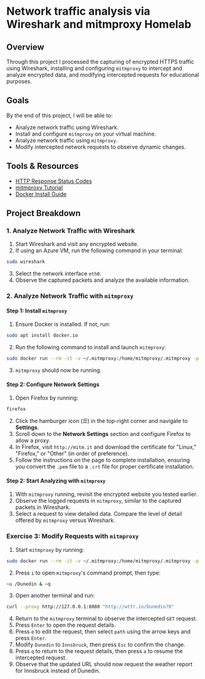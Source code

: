 # Network traffic analysis via Wireshark and mitmproxy Homelab

## Overview
Through this project I processed the capturing of encrypted HTTPS traffic using Wireshark, installing and configuring `mitmproxy` to intercept and analyze encrypted data, and modifying intercepted requests for educational purposes.

## Goals
By the end of this project, I will be able to:
- Analyze network traffic using Wireshark.
- Install and configure `mitmproxy` on your virtual machine.
- Analyze network traffic using `mitmproxy`.
- Modify intercepted network requests to observe dynamic changes.

## Tools & Resources
- [HTTP Response Status Codes](https://developer.mozilla.org/en-US/docs/Web/HTTP/Status)
- [mitmproxy Tutorial](https://docs.mitmproxy.org/stable/)
- [Docker Install Guide](https://hub.docker.com/r/mitmproxy/mitmproxy)

## Project Breakdown

### 1. Analyze Network Traffic with Wireshark
1. Start Wireshark and visit any encrypted website.
2. If using an Azure VM, run the following command in your terminal:

```bash
sudo wireshark
```

3. Select the network interface `eth0`.
4. Observe the captured packets and analyze the available information.

### 2. Analyze Network Traffic with `mitmproxy`

#### Step 1: Install `mitmproxy`
1. Ensure Docker is installed. If not, run:

```bash
sudo apt install docker.io
```

2. Run the following command to install and launch `mitmproxy`:

```bash
sudo docker run --rm -it -v ~/.mitmproxy:/home/mitmproxy/.mitmproxy -p 8080:8080 mitmproxy/mitmproxy
```

3. `mitmproxy` should now be running.

#### Step 2: Configure Network Settings
1. Open Firefox by running:

```bash
firefox
```

2. Click the hamburger icon (☰) in the top-right corner and navigate to **Settings**.
3. Scroll down to the **Network Settings** section and configure Firefox to allow a proxy.
4. In Firefox, visit `http://mitm.it` and download the certificate for "Linux," "Firefox," or "Other" (in order of preference).
5. Follow the instructions on the page to complete installation, ensuring you convert the `.pem` file to a `.crt` file for proper certificate installation.

#### Step 2: Start Analyzing with `mitmproxy`
1. With `mitmproxy` running, revisit the encrypted website you tested earlier.
2. Observe the logged requests in `mitmproxy`, similar to the captured packets in Wireshark.
3. Select a request to view detailed data. Compare the level of detail offered by `mitmproxy` versus Wireshark.

### Exercise 3: Modify Requests with `mitmproxy`
1. Start `mitmproxy` by running:

```bash
sudo docker run --rm -it -v ~/.mitmproxy:/home/mitmproxy/.mitmproxy -p 8080:8080 mitmproxy/mitmproxy
```

2. Press `i` to open `mitmproxy`'s command prompt, then type:

```bash
~u /Dunedin & ~q
```

3. Open another terminal and run:

```bash
curl --proxy http://127.0.0.1:8080 "http://wttr.in/Dunedin?0"
```

4. Return to the `mitmproxy` terminal to observe the intercepted `GET` request.
5. Press `Enter` to open the request details.
6. Press `e` to edit the request, then select `path` using the arrow keys and press `Enter`.
7. Modify `Dunedin` to `Innsbruck`, then press `Esc` to confirm the change.
8. Press `q` to return to the request details, then press `a` to resume the intercepted request.
9. Observe that the updated URL should now request the weather report for Innsbruck instead of Dunedin.

